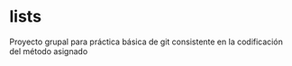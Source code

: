 # lists

Proyecto grupal para práctica básica de git consistente en la codificación del método asignado
